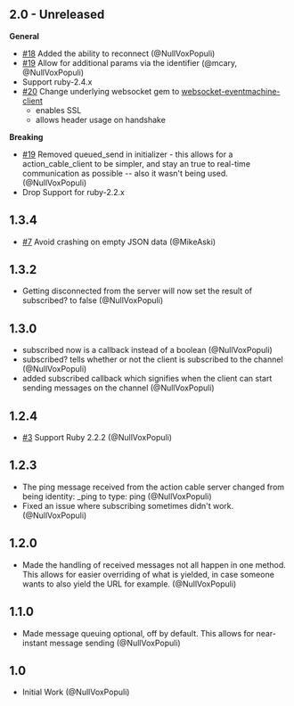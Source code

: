 ## 2.0 - Unreleased

**General**

* [#18](https://github.com/NullVoxPopuli/action_cable_client/pull/18) Added the ability to reconnect (@NullVoxPopuli)
* [#19](https://github.com/NullVoxPopuli/action_cable_client/pull/19) Allow for additional params via the identifier (@mcary, @NullVoxPopuli)
* Support ruby-2.4.x
* [#20](https://github.com/NullVoxPopuli/action_cable_client/pull/20) Change underlying websocket gem to [websocket-eventmachine-client](https://github.com/imanel/websocket-eventmachine-client)
  * enables SSL
  * allows header usage on handshake

**Breaking**
* [#19](https://github.com/NullVoxPopuli/action_cable_client/pull/19) Removed queued_send in initializer - this allows for a action_cable_client to be simpler, and stay an true to real-time communication as possible -- also it wasn't being used.  (@NullVoxPopuli)
* Drop Support for ruby-2.2.x

## 1.3.4
* [#7](https://github.com/NullVoxPopuli/action_cable_client/pull/7) Avoid crashing on empty JSON data (@MikeAski)

## 1.3.2
* Getting disconnected from the server will now set the result of subscribed? to false (@NullVoxPopuli)

## 1.3.0
* subscribed now is a callback instead of a boolean (@NullVoxPopuli)
* subscribed? tells whether or not the client is subscribed to the channel (@NullVoxPopuli)
* added subscribed callback which signifies when the client can start sending messages on the channel (@NullVoxPopuli)

## 1.2.4
* [#3](https://github.com/NullVoxPopuli/action_cable_client/pull/3) Support Ruby 2.2.2 (@NullVoxPopuli)

## 1.2.3
* The ping message received from the action cable server changed from being identity: \_ping to type: ping (@NullVoxPopuli)
* Fixed an issue where subscribing sometimes didn't work. (@NullVoxPopuli)

## 1.2.0
* Made the handling of received messages not all happen in one method. This allows for easier overriding of what is yielded, in case someone wants to also yield the URL for example. (@NullVoxPopuli)

## 1.1.0
* Made message queuing optional, off by default. This allows for near-instant message sending (@NullVoxPopuli)

## 1.0
* Initial Work (@NullVoxPopuli)
